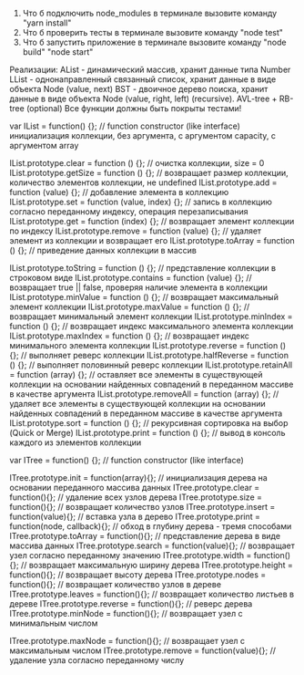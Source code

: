 1. Что б подключить node_modules в терминале вызовите команду "yarn install"
2. Что б проверить тесты в терминале вызовите команду "node test"
3. Что б запустить приложение в терминале вызовите команду "node build" "node start"

Реализации:
AList - динамический массив, хранит данные типа Number
LList - однонаправленный связанный список, хранит данные в виде
объекта Node (value, next)
BST - двоичное дерево поиска, хранит данные в виде объекта Node (value,
right, left) (recursive). AVL-tree + RB-tree (optional)
Все функции должны быть покрыты тестами!

var IList = function() {}; // function constructor (like interface) инициализация
коллекции, без аргумента, с аргументом capacity, с аргументом array

IList.prototype.clear = function () {}; // очистка коллекции, size = 0
IList.prototype.getSize = function () {}; // возвращает размер коллекции,
количество элементов коллекции, не undefined
IList.prototype.add = function (value) {}; // добавление элемента в коллекцию
IList.prototype.set = function (value, index) {}; // запись в коллекцию согласно
переданному индексу, операция перезаписывания
IList.prototype.get = function (index) {}; // возвращает элемент коллекции по
индексу
IList.prototype.remove = function (value) {}; // удаляет элемент из коллекции и
возвращает его
IList.prototype.toArray = function () {}; // приведение данных коллекции в
массив

IList.prototype.toString = function () {}; // представление коллекции в
строковом виде
IList.prototype.contains = function (value) {}; // возвращает true || false,
проверяя наличие элемента в коллекции
IList.prototype.minValue = function () {}; // возвращает максимальный элемент
коллекции
IList.prototype.maxValue = function () {}; // возвращает минимальный элемент
коллекции
IList.prototype.minIndex = function () {}; // возвращает индекс максимального
элемента коллекции
IList.prototype.maxIndex = function () {}; // возвращает индекс минимального
элемента коллекции
IList.prototype.reverse = function () {}; // выполняет реверс коллекции
IList.prototype.halfReverse = function () {}; // выполняет половинный реверс
коллекции
IList.prototype.retainAll = function (array) {}; // оставляет все элементы в
существующей коллекции на основании найденных совпадений в переданном
массиве в качестве аргумента
IList.prototype.removeAll = function (array) {}; // удаляет все элементы в
существующей коллекции на основании найденных совпадений в переданном
массиве в качестве аргумента
IList.prototype.sort = function () {}; // рекурсивная сортировка на выбор (Quick
or Merge)
IList.prototype.print = function () {}; // вывод в консоль каждого из элементов
коллекции

var ITree = function() {}; // function constructor (like interface)

ITree.prototype.init = function(array){}; // инициализация дерева на основании
переданного массива данных
ITree.prototype.clear = function(){}; // удаление всех узлов дерева
ITree.prototype.size = function(){}; // возвращает количество узлов
ITree.prototype.insert = function(value){}; // вставка узла в дерево
ITree.prototype.print = function(node, callback){}; // обход в глубину дерева -
тремя способами
ITree.prototype.toArray = function(){}; // представление дерева в виде массива
данных
ITree.prototype.search = function(value){}; // возвращает узел согласно
переданному значению
ITree.prototype.width = function(){}; // возвращает максимальную ширину
дерева
ITree.prototype.height = function(){}; // возвращает высоту дерева
ITree.prototype.nodes = function(){}; // возвращает количество узлов в дереве
ITree.prototype.leaves = function(){}; // возвращает количество листьев в
дереве
ITree.prototype.reverse = function(){}; // реверс дерева
ITree.prototype.minNode = function(){}; // возвращает узел с минимальным
числом

ITree.prototype.maxNode = function(){}; // возвращает узел с максимальным
числом
ITree.prototype.remove = function(value){}; // удаление узла согласно
переданному числу
